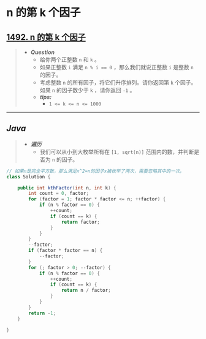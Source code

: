 # n 的第 k 个因子

## [1492. n 的第 k 个因子](https://leetcode.cn/problems/the-kth-factor-of-n/)

> - ***Question***
>   - 给你两个正整数 `n` 和 `k` 。
>   - 如果正整数 `i` 满足 `n % i == 0` ，那么我们就说正整数 `i` 是整数 `n` 的因子。
>   - 考虑整数 `n` 的所有因子，将它们升序排列。请你返回第 `k` 个因子。如果 `n` 的因子数少于 `k` ，请你返回 `-1` 。
>   - ***tips:***
>     - `1 <= k <= n <= 1000`

---

## *Java*

> - ***遍历***
>   - 我们可以从小到大枚举所有在 `[1, sqrt(n)]` 范围内的数，并判断是否为 `n` 的因子。

```java
// 如果n是完全平方数，那么满足x^2=n的因子x被枚举了两次，需要忽略其中的一次。
class Solution {

    public int kthFactor(int n, int k) {
        int count = 0, factor;
        for (factor = 1; factor * factor <= n; ++factor) {
            if (n % factor == 0) {
                ++count;
                if (count == k) {
                    return factor;
                }
            }
        }
        --factor;
        if (factor * factor == n) {
            --factor;
        }
        for (; factor > 0; --factor) {
            if (n % factor == 0) {
                ++count;
                if (count == k) {
                    return n / factor;
                }
            }
        }
        return -1;
    }

}
```
